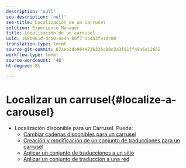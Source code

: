 ```yaml
---
description: 'null'
seo-description: 'null'
seo-title: Localización de un carrusel
solution: Experience Manager
title: Localización de un carrusel
uuid: 168b061d-dc60-4a4a-b6f7-154a3f81dc00
translation-type: tm+mt
source-git-commit: 67aeb3de964473b326c88c3a3f81ff48a6a12652
workflow-type: tm+mt
source-wordcount: '48'
ht-degree: 8%

---
```



# Localizar un carrusel{#localize-a-carousel}

* Localización disponible para un Carrusel. Puede:
   * [Cambiar cadenas disponibles para un carrusel](/help/using/c-settings-other/c-translation-sets/c-localize-strings.md#section_l2z_hkn_xz)
   * [Creación y modificación de un conjunto de traducciones para un carrusel](/help/using/c-settings-other/c-translation-sets/t-create-modify-translation-sets.md)
   * [Aplicar un conjunto de traducciones a un sitio](/help/using/c-settings-other/c-translation-sets/t-apply-a-translation-set-to-a-site.md)
   * [Aplicar un conjunto de traducción a una red](/help/using/c-settings-other/c-translation-sets/t-apply-a-translation-set-to-a-network.md)

